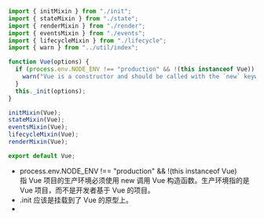 ```js
import { initMixin } from "./init";
import { stateMixin } from "./state";
import { renderMixin } from "./render";
import { eventsMixin } from "./events";
import { lifecycleMixin } from "./lifecycle";
import { warn } from "../util/index";

function Vue(options) {
  if (process.env.NODE_ENV !== "production" && !(this instanceof Vue)) {
    warn("Vue is a constructor and should be called with the `new` keyword");
  }
  this._init(options);
}

initMixin(Vue);
stateMixin(Vue);
eventsMixin(Vue);
lifecycleMixin(Vue);
renderMixin(Vue);

export default Vue;
```

- process.env.NODE_ENV !== "production" && !(this instanceof Vue)<br>
  指 Vue 项目的生产环境必须使用 new 调用 Vue 构造函数。生产环境指的是 Vue 项目，而不是开发者基于 Vue 的项目。
  <br>
- .init 应该是挂载到了 Vue 的原型上。
-
